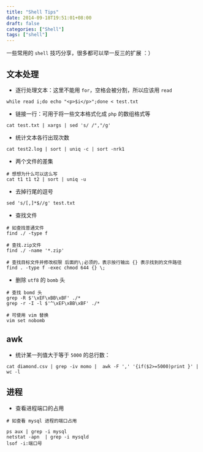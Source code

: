 ```yaml
---
title: "Shell Tips"
date: 2014-09-18T19:51:01+08:00
draft: false
categories: ["Shell"]
tags: ["shell"]
---
```



一些常用的 `shell` 技巧分享，很多都可以举一反三的扩展 ：）

## 文本处理

* 逐行处理文本：这里不能用 `for`，空格会被分割，所以应该用 `read`

```shell
while read i;do echo "<p>$i</p>";done < test.txt
```

* 链接一行：可用于将一些文本格式化成 `php` 的数组格式等

```shell
cat test.txt | xargs | sed 's/ /","/g'
```

* 统计文本各行出现次数

```shell
cat test2.log | sort | uniq -c | sort -nrk1
```

* 两个文件的差集

```
# 想想为什么可以这么写
cat t1 t1 t2 | sort | uniq -u
```

* 去掉行尾的逗号

```shell
sed 's/[,]*$//g' test.txt
```

* 查找文件

```shell
# 如查找普通文件
find ./ -type f

# 查找.zip文件
find ./ -name '*.zip'

# 查找目标文件并修改权限 后面的\;必须的，表示按行输出 {} 表示找到的文件路径
find . -type f -exec chmod 644 {} \; 
```

* 删除 `utf8` 的 `bomb` 头

```shell
# 查找 bomd 头
grep -R $'\xEF\xBB\xBF' ./*
grep -r -I -l $'^\xEF\xBB\xBF' ./*

# 可使用 vim 替换
vim set nobomb
```


## awk

* 统计某一列值大于等于 `5000` 的总行数：

```shell
cat diamond.csv | grep -iv momo |  awk -F ',' '{if($2>=5000)print }' | wc -l
```

## 进程

* 查看进程端口的占用

```shell
# 如查看 mysql 进程的端口占用

ps aux | grep -i mysql
netstat -apn  | grep -i mysqld 
lsof -i:端口号
```
